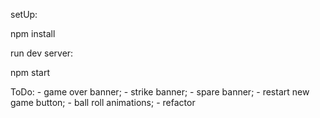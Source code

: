 setUp: 

npm install

run dev server:

npm start


ToDo:
    - game over banner;
    - strike banner;
    - spare banner;
    - restart new game button;
    - ball roll animations;
    - refactor